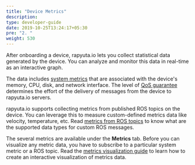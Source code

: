 ```yaml
---
title: "Device Metrics"
description:
type: developer-guide
date: 2019-10-25T13:24:17+05:30
pre: "2. "
weight: 530
---
```

After onboarding a device, rapyuta.io lets you collect statistical
data generated by the device. You can analyze and monitor this data in real-time as an interactive graph.

The data includes [system metrics](/developer-guide/tooling-automation/metrics/system_metrics/) that are associated with the device's memory, CPU, disk, and network interface. The level of
[QoS guarantee](/developer-guide/tooling-automation/metrics/system_metrics/qos-guarantee/) determines the effort of the delivery of messages from the device to rapyuta.io servers.

rapyuta.io supports collecting metrics from published ROS topics on the device. You can leverage this to measure custom-defined metrics data like velocity, temperature, etc.
Read [metrics from ROS topics](/developer-guide/tooling-automation/metrics/ros-support/) to know what are the supported data types for custom ROS messages.

The several metrics are available under the **Metrics** tab. Before you can visualize any metric data, you have to subscribe to a particular system metric or a ROS topic. Read the
[metrics visualization guide](/developer-guide/tooling-automation/metrics/visualise-metrics/) to learn how to create an interactive visualization of metrics data.
